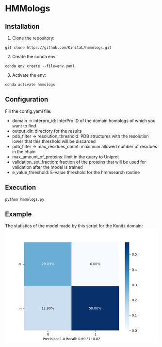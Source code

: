 # HMMologs

## Installation
1. Clone the repository:
```shell
git clone https://github.com/KinitaL/hmmologs.git
```
2. Create the conda env:
```shell
conda env create --file=env.yaml
```
3. Activate the env:
```shell
conda activate hmmologs
```

## Configuration
Fill the config.yaml file:
- domain -> interpro_id: InterPro ID of the domain homologs of which you want to find
- output_dir: directory for the results
- pdb_filter -> resolution_threshold: PDB structures with the resolution lower that this threshold will be discarded 
- pdb_filter -> max_residues_count: maximum allowed number of residues in the chain
- max_amount_of_proteins: limit in the query to Uniprot
- validation_set_fraction: fraction of the proteins that will be used for validation after the model is trained
- e_value_threshold: E-value threshold for the hmmsearch routine
## Execution
```shell
python hmmologs.py 
```

## Example
The statistics of the model made by this script for the Kunitz domain:
![Confusion Matrix](./assets/confusion_matrix_kunitz.png "Confusion matrix")